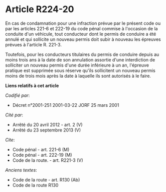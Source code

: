 # Article R224-20

En cas de condamnation pour une infraction prévue par le présent code ou par les articles 221-6 et 222-19 du code pénal
commise à l'occasion de la conduite d'un véhicule, tout conducteur dont le permis de conduire a été annulé et qui sollicite
un nouveau permis doit subir à nouveau les épreuves prévues à l'article R. 221-3.

Toutefois, pour les conducteurs titulaires du permis de conduire depuis au moins trois ans à la date de son annulation
assortie d'une interdiction de solliciter un nouveau permis d'une durée inférieure à un an, l'épreuve pratique est supprimée
sous réserve qu'ils sollicitent un nouveau permis moins de trois mois après la date à laquelle ils sont autorisés à le faire.

**Liens relatifs à cet article**

_Codifié par_:

  - Décret n°2001-251 2001-03-22 JORF 25 mars 2001

_Cité par_:

  - Arrêté du 20 avril 2012 - art. 2 (V)
  - Arrêté du 23 septembre 2013 (V)

_Cite_:

  - Code pénal - art. 221-6 (M)
  - Code pénal - art. 222-19 (M)
  - Code de la route. - art. R221-3 (V)

_Anciens textes_:

  - Code de la route - art. R130 (Ab)
  - Code de la route R130
